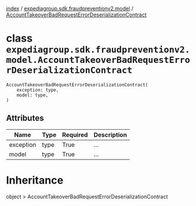 [index](index.md) /
[expediagroup.sdk.fraudpreventionv2.model](expediagroup.sdk.fraudpreventionv2.model.md)
/
[AccountTakeoverBadRequestErrorDeserializationContract](AccountTakeoverBadRequestErrorDeserializationContract.md)

# class `expediagroup.sdk.fraudpreventionv2.model.AccountTakeoverBadRequestErrorDeserializationContract`

```
AccountTakeoverBadRequestErrorDeserializationContract(
    exception: type,
    model: type,
)
```

## Attributes

| Name      | Type | Required | Description |
| --------- | ---- | -------- | ----------- |
| exception | type | True     | …           |
| model     | type | True     | …           |

# Inheritance

object > AccountTakeoverBadRequestErrorDeserializationContract
